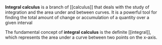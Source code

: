 **Integral calculus** is a branch of [[calculus]] that deals with the study of integration and the area under and between curves. It is a powerful tool for finding the total amount of change or accumulation of a quantity over a given interval

The fundamental concept of **integral calculus** is the definite [[integral]], which represents the area under a curve between two points on the x-axis.
